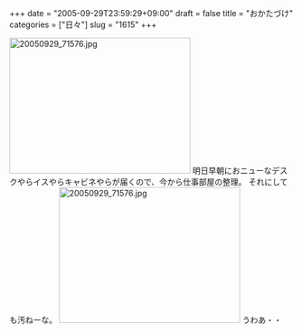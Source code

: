 +++
date = "2005-09-29T23:59:29+09:00"
draft = false
title = "おかたづけ"
categories = ["日々"]
slug = "1615"
+++

<img src="http://ieiriblog.img.jugem.cc/20050929_71576.jpg" class="pict" width="320" height="240" alt="20050929_71576.jpg" />
明日早朝におニューなデスクやらイスやらキャビネやらが届くので、今から仕事部屋の整理。
それにしても汚ねーな。
<img src="http://ieiriblog.img.jugem.jp/20050930_71578.jpg" class="pict" width="320" height="240" alt="20050929_71576.jpg" />
うわあ・・
